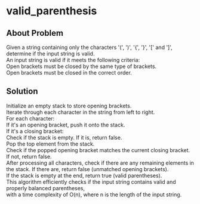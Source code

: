 # valid_parenthesis
## About Problem
Given a string containing only the characters '(', ')', '{', '}', '[' and ']', determine if the input string is valid.<br>
An input string is valid if it meets the following criteria:<br>
Open brackets must be closed by the same type of brackets.<br>
Open brackets must be closed in the correct order.

## Solution 
Initialize an empty stack to store opening brackets.<br>
Iterate through each character in the string from left to right.<br>
For each character:<br>
If it's an opening bracket, push it onto the stack.<br>
If it's a closing bracket:<br>
Check if the stack is empty. If it is, return false.<br>
Pop the top element from the stack.<br>
Check if the popped opening bracket matches the current closing bracket. If not, return false.<br>
After processing all characters, check if there are any remaining elements in the stack. If there are, return false (unmatched opening brackets).<br>
If the stack is empty at the end, return true (valid parentheses).<br>
This algorithm efficiently checks if the input string contains valid and properly balanced parentheses,<br> with a time complexity of O(n), where n is the length of the input string.
